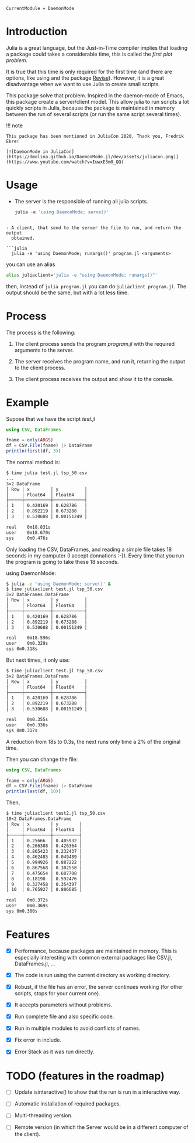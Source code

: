 ```@meta
CurrentModule = DaemonMode
```

# Introduction

Julia is a great language, but the Just-in-Time compiler implies that loading a
package could takes a considerable time, this is called the _first plot
problem_. 

It is true that this time is only required for the first time (and there are
options, like using and the package
[Revise](https://github.com/timholy/Revise.jl)). However, it is a great
disadvantage when we want to use Julia to create small scripts.

This package solve that problem. Inspired in the daemon-mode of Emacs, this
package create a server/client model. This allow julia to run scripts a lot
quickly scripts in Julia, because the package is maintained in memory between
the run of several scripts (or run the same script several times).

!!! note

    This package has been mentioned in JuliaCon 2020, Thank you, Fredrik Ekre!
    
    [![DaemonMode in JuliaCon](https://dmolina.github.io/DaemonMode.jl/dev/assets/juliacon.png)](https://www.youtube.com/watch?v=IuwxE3m0_QQ)

# Usage

- The server is the responsible of running all julia scripts.
 
  ```julia
  julia -e 'using DaemonMode; serve()'
```

- A client, that send to the server the file to run, and return the output
  obtained.
  
```julia
  julia -e 'using DaemonMode; runargs()' program.jl <arguments>
```

  you can use an alias 
  ```sh
  alias juliaclient='julia -e "using DaemonMode; runargs()"'
```
  
then, instead of `julia program.jl` you can do `juliaclient program.jl`. The
output should be the same, but with a lot less time.
  
# Process

The process is the following:

1. The client process sends the program *program.jl* with the required arguments
   to the server.
   
2. The server receives the program name, and run it, returning the output to the
   client process. 

3. The client process receives the output and show it to the console.

# Example

Supose that we have the script *test.jl*

```julia
using CSV, DataFrames

fname = only(ARGS)
df = CSV.File(fname) |> DataFrame
println(first(df, 3))
```

The normal method is:

```sh
$ time julia test.jl tsp_50.csv
...
3×2 DataFrame
│ Row │ x        │ y          │
│     │ Float64  │ Float64    │
├─────┼──────────┼────────────┤
│ 1   │ 0.420169 │ 0.628786   │
│ 2   │ 0.892219 │ 0.673288   │
│ 3   │ 0.530688 │ 0.00151249 │

real	0m18.831s
user	0m18.670s
sys     0m0.476s
```

Only loading the CSV, DataFrames, and reading a simple file takes 18 seconds in
my computer (I accept donnations :-)). Every time that you run the program is
going to take these 18 seconds. 

using DaemonMode:

```sh
$ julia -e 'using DaemonMode; serve()' &
$ time juliaclient test.jl tsp_50.csv
3×2 DataFrames.DataFrame
│ Row │ x        │ y          │
│     │ Float64  │ Float64    │
├─────┼──────────┼────────────┤
│ 1   │ 0.420169 │ 0.628786   │
│ 2   │ 0.892219 │ 0.673288   │
│ 3   │ 0.530688 │ 0.00151249 │

real	0m18.596s
user	0m0.329s
sys	0m0.318s
```

But next times, it only use:

```sh
$ time juliaclient test.jl tsp_50.csv
3×2 DataFrames.DataFrame
│ Row │ x        │ y          │
│     │ Float64  │ Float64    │
├─────┼──────────┼────────────┤
│ 1   │ 0.420169 │ 0.628786   │
│ 2   │ 0.892219 │ 0.673288   │
│ 3   │ 0.530688 │ 0.00151249 │

real	0m0.355s
user	0m0.336s
sys	0m0.317s
```

A reduction from 18s to 0.3s, the next runs only time a 2% of the original time. 

Then you can change the file:

```julia
using CSV, DataFrames

fname = only(ARGS)
df = CSV.File(fname) |> DataFrame
println(last(df, 10))
```

Then, 
```sh
$ time juliaclient test2.jl tsp_50.csv
10×2 DataFrames.DataFrame
│ Row │ x        │ y        │
│     │ Float64  │ Float64  │
├─────┼──────────┼──────────┤
│ 1   │ 0.25666  │ 0.405932 │
│ 2   │ 0.266308 │ 0.426364 │
│ 3   │ 0.865423 │ 0.232437 │
│ 4   │ 0.462485 │ 0.049489 │
│ 5   │ 0.994926 │ 0.887222 │
│ 6   │ 0.867568 │ 0.302558 │
│ 7   │ 0.475654 │ 0.607708 │
│ 8   │ 0.18198  │ 0.592476 │
│ 9   │ 0.327458 │ 0.354397 │
│ 10  │ 0.765927 │ 0.806685 │

real	0m0.372s
user	0m0.369s
sys	0m0.300s
```

# Features

- [X] Performance, because packages are maintained in memory. This is especially interesting with common external packages like CSV.jl, DataFrames.jl, ...

- [X] The code is run using the current directory as working directory.

- [X] Robust, if the file has an error, the server continues working (for other scripts, stops for your current one).

- [X] It accepts parameters without problems.

- [X] Run complete file and also specific code.

- [X] Run in multiple modules to avoid conflicts of names.

- [X] Fix error in include.

- [X] Error Stack as it was run directly.

# TODO (features in the roadmap)

- [ ] Update isinteractive() to show that the run is run in a interactive way.

- [ ] Automatic installation of required packages.

- [ ] Multi-threading version.

- [ ] Remote version (in which the Server would be in a different computer of the client).
